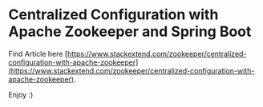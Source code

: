 # Centralized Configuration with Apache Zookeeper and Spring Boot

Find Article here [https://www.stackextend.com/zookeeper/centralized-configuration-with-apache-zookeeper](https://www.stackextend.com/zookeeper/centralized-configuration-with-apache-zookeeper).

Enjoy :)
